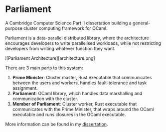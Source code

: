 # Parliament

A Cambridge Computer Science Part II dissertation building a general-purpose cluster computing framework for OCaml.

Parliament is a data-parallel distributed library, where the architecture encourages developers to write parallelised workloads, while not restricting developers from writing whatever function they want.

![Parliament Architecture][architecture.png]

There are 3 main parts to this system:
1. **Prime Minister**: Cluster master, Rust executable that communicates between the users and workers, handles fault-tolerance and task assignment.
2. **Parliament**: OCaml library, which handles data marshalling and communication with the cluster.
3. **Member of Parliament**: Cluster worker, Rust executable that communicates with the Prime Minister, that wraps around the OCaml executable and runs closures in the OCaml executable.


More information can be found in my [dissertation](dissertation.pdf).
